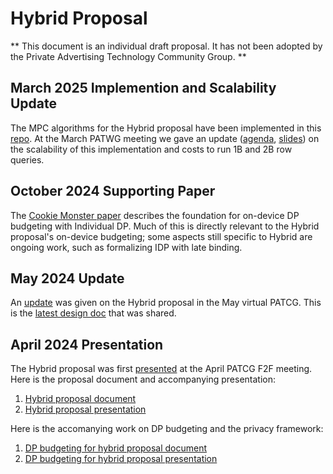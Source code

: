 # Hybrid Proposal

** This document is an individual draft proposal. It has not been adopted by the Private Advertising Technology Community Group. **
## March 2025 Implemention and Scalability Update
The MPC algorithms for the Hybrid proposal have been implemented in this [repo](https://github.com/private-attribution/ipa).  At the March PATWG meeting we gave an update ([agenda](https://github.com/w3c/patwg/issues/29), [slides](https://docs.google.com/presentation/d/1HCqxDh-gmGG_2uE2sdYtFfdTaBR5D8tOgEb-Lz2Brv0/edit#slide=id.g742e3e7cd_1_16)) on the scalability of this implementation and costs to run 1B and 2B row queries. 

## October 2024 Supporting Paper
The [Cookie Monster paper](https://arxiv.org/pdf/2405.16719) describes the foundation for on-device DP budgeting with Individual DP. Much of this is directly relevant to the Hybrid proposal's on-device budgeting; some aspects still specific to Hybrid are ongoing work, such as formalizing IDP with late binding. 

## May 2024 Update
An [update](https://github.com/patcg/meetings/issues/181) was given on the Hybrid proposal in the May virtual PATCG. This is the [latest design doc](https://docs.google.com/document/d/1QMHkAQ4JiuJkNcyGjAkOikPKNXAzNbQKILqgvSNIAKw/edit?usp=sharing) that was shared. 

## April 2024 Presentation
The Hybrid proposal was first [presented](https://github.com/patcg/meetings/issues/175) at the April PATCG F2F meeting. 
Here is the proposal document and accompanying presentation: 
1. [Hybrid proposal document](https://docs.google.com/document/d/1dLaQstrLqV7PEKqCr6F9wQ4I5hNKvT4iF6J-ng5jhas/edit?usp=sharing)
2. [Hybrid proposal presentation](https://docs.google.com/presentation/d/1yl_yIVM2QGDegpanyPqhZ40QGJKD1AZQjIadbV6VDbQ/edit?usp=sharing)

Here is the accomanying work on DP budgeting and the privacy framework: 
1. [DP budgeting for hybrid proposal document](https://docs.google.com/document/d/11BWNzkaTSAa6ZBzl6fbbnpLZi8vgSZjcqKYIt84HXko/edit) 
2. [DP budgeting for hybrid proposal presentation](https://docs.google.com/presentation/d/1osP7A04J-jmfg_c5FxQutLplLDpuWV6NC685kGTIYT8/edit?usp=sharing)
